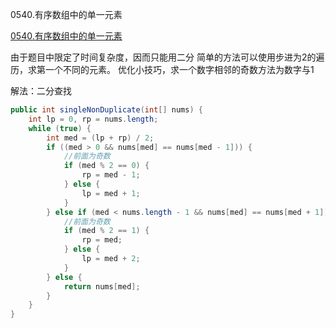 0540.有序数组中的单一元素

[0540.有序数组中的单一元素](https://leetcode-cn.com/problems/single-element-in-a-sorted-array/)

由于题目中限定了时间复杂度，因而只能用二分
简单的方法可以使用步进为2的遍历，求第一个不同的元素。
优化小技巧，求一个数字相邻的奇数方法为数字与1



解法：二分查找

```java
public int singleNonDuplicate(int[] nums) {
    int lp = 0, rp = nums.length;
    while (true) {
        int med = (lp + rp) / 2;
        if ((med > 0 && nums[med] == nums[med - 1])) {
            //前面为奇数
            if (med % 2 == 0) {
                rp = med - 1;
            } else {
                lp = med + 1;
            }
        } else if (med < nums.length - 1 && nums[med] == nums[med + 1]) {
            //前面为奇数
            if (med % 2 == 1) {
                rp = med;
            } else {
                lp = med + 2;
            }
        } else {
            return nums[med];
        }
    }
}
```

